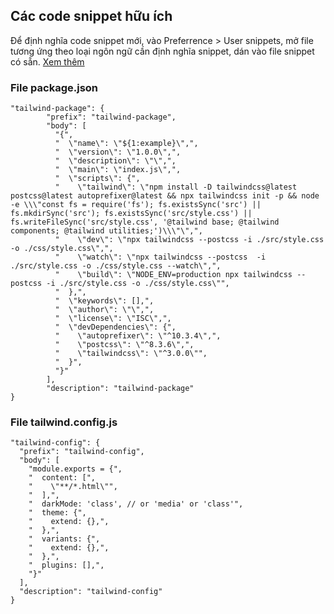 ## Các code snippet hữu ích

Để định nghĩa code snippet mới, vào Preferrence > User snippets, mở file tương ứng theo loại ngôn ngữ cần định nghĩa snippet, dán vào file snippet có sẵn.
[Xem thêm](https://code.visualstudio.com/docs/editor/userdefinedsnippets)

### File package.json

```
"tailwind-package": {
		"prefix": "tailwind-package",
		"body": [
		  "{",
		  "  \"name\": \"${1:example}\",",
		  "  \"version\": \"1.0.0\",",
		  "  \"description\": \"\",",
		  "  \"main\": \"index.js\",",
		  "  \"scripts\": {",
		  "    \"tailwind\": \"npm install -D tailwindcss@latest postcss@latest autoprefixer@latest && npx tailwindcss init -p && node -e \\\"const fs = require('fs'); fs.existsSync('src') || fs.mkdirSync('src'); fs.existsSync('src/style.css') || fs.writeFileSync('src/style.css', '@tailwind base; @tailwind components; @tailwind utilities;')\\\"\",",
		  "    \"dev\": \"npx tailwindcss --postcss -i ./src/style.css -o ./css/style.css\",",
		  "    \"watch\": \"npx tailwindcss --postcss  -i ./src/style.css -o ./css/style.css --watch\",",
		  "    \"build\": \"NODE_ENV=production npx tailwindcss --postcss -i ./src/style.css -o ./css/style.css\"",
		  "  },",
		  "  \"keywords\": [],",
		  "  \"author\": \"\",",
		  "  \"license\": \"ISC\",",
		  "  \"devDependencies\": {",
		  "    \"autoprefixer\": \"^10.3.4\",",
		  "    \"postcss\": \"^8.3.6\",",
		  "    \"tailwindcss\": \"^3.0.0\"",
		  "  }",
		  "}"
		],
		"description": "tailwind-package"
}
```

### File tailwind.config.js

```
"tailwind-config": {
  "prefix": "tailwind-config",
  "body": [
    "module.exports = {",
    "  content: [",
    "    \"**/*.html\"",
    "  ],",
    "  darkMode: 'class', // or 'media' or 'class'",
    "  theme: {",
    "    extend: {},",
    "  },",
    "  variants: {",
    "    extend: {},",
    "  },",
    "  plugins: [],",
    "}"
  ],
  "description": "tailwind-config"
}
```
